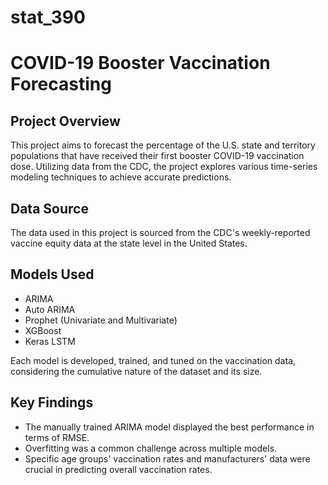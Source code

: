 # stat_390
# COVID-19 Booster Vaccination Forecasting

## Project Overview
This project aims to forecast the percentage of the U.S. state and territory populations that have received their first booster COVID-19 vaccination dose. Utilizing data from the CDC, the project explores various time-series modeling techniques to achieve accurate predictions.

## Data Source
The data used in this project is sourced from the CDC's weekly-reported vaccine equity data at the state level in the United States.

## Models Used
- ARIMA
- Auto ARIMA
- Prophet (Univariate and Multivariate)
- XGBoost
- Keras LSTM

Each model is developed, trained, and tuned on the vaccination data, considering the cumulative nature of the dataset and its size.

## Key Findings
- The manually trained ARIMA model displayed the best performance in terms of RMSE.
- Overfitting was a common challenge across multiple models.
- Specific age groups' vaccination rates and manufacturers' data were crucial in predicting overall vaccination rates.
